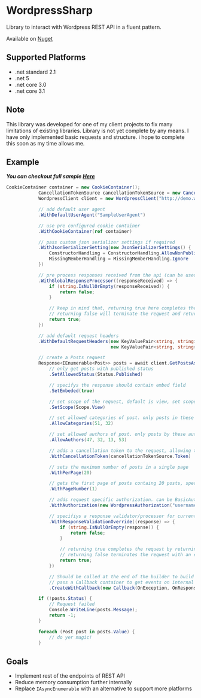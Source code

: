 # WordpressSharp
Library to interact with Wordpress REST API in a fluent pattern.

Available on [Nuget](https://www.nuget.org/packages/WordpressCore/)

## Supported Platforms
* .net standard 2.1
* .net 5
* .net core 3.0
* .net core 3.1

## Note
This library was developed for one of my client projects to fix many limitations of existing libraries.
Library is not yet complete by any means. I have only implemented basic requests and structure. i hope to complete this soon as my time allows me.

## Example
***You can checkout full sample [Here](WordpressSharp.Demo/Program.cs)***

```cs
CookieContainer container = new CookieContainer();
			CancellationTokenSource cancellationTokenSource = new CancellationTokenSource();
			WordpressClient client = new WordpressClient("http://demo.wp-api.org/wp-json/", maxConcurrentRequestsPerInstance: 8, timeout: 60)

			// add default user agent
			.WithDefaultUserAgent("SampleUserAgent")

			// use pre configured cookie container
			.WithCookieContainer(ref container)

			// pass custom json serializer settings if required
			.WithJsonSerializerSetting(new JsonSerializerSettings() {
				ConstructorHandling = ConstructorHandling.AllowNonPublicDefaultConstructor,
				MissingMemberHandling = MissingMemberHandling.Ignore
			})

			// pre process responses received from the api (can be used for custom validation logic etc)
			.WithGlobalResponseProcessor((responseReceived) => {
				if (string.IsNullOrEmpty(responseReceived)) {
					return false;
				}

				// keep in mind that, returning true here completes the request by deserilizing internally, and then returning the response object.
				// returning false will terminate the request and returns a Response object with error status to the caller.
				return true;
			})

			// add default request headers
			.WithDefaultRequestHeaders(new KeyValuePair<string, string>("X-Client", "Mobile"), // allows to add custom headers for requests send from this instance
									   new KeyValuePair<string, string>("X-Version", "1.0"));

			// create a Posts request
			Response<IEnumerable<Post>> posts = await client.GetPostsAsync((request) => request.OrderResultBy(Order.Ascending)
				// only get posts with published status
				.SetAllowedStatus(Status.Published)

				// specifys the response should contain embed field
				.SetEmbeded(true)

				// set scope of the request, default is view, set scope as edit for edit requests
				.SetScope(Scope.View)

				// set allowed categories of post. only posts in these categories will be in response. should be category id.
				.AllowCategories(51, 32)

				// set allowed authors of post. only posts by these authors will be in response. should be author id.
				.AllowAuthors(47, 32, 13, 53)

				// adds a cancellation token to the request, allowing to cancel the request anytime as needed
				.WithCancellationToken(cancellationTokenSource.Token)

				// sets the maximum number of posts in a single page
				.WithPerPage(20)

				// gets the first page of posts containg 20 posts, specifying 2 here will get next page. used for pagenation	
				.WithPageNumber(1)

				// adds request specific authorization. can be BasicAuth or Jwt Authentication methods. Use plugin for Jwt
				.WithAuthorization(new WordpressAuthorization("username", "password", type: WordpressClient.AuthorizationType.Jwt))

				// specifiys a response validator/processor for current request
				.WithResponseValidationOverride((response) => {
					if (string.IsNullOrEmpty(response)) {
						return false;
					}

					// returning true completes the request by returning deserialized response
					// returning false terminates the request with an error message
					return true;
				})

				// Should be called at the end of the builder to build the request as a Request object
				// pass a Callback container to get events on internal activity for this request
				.CreateWithCallback(new Callback(OnException, OnResponseReceived, OnRequestStatus))).ConfigureAwait(false);

			if (!posts.Status) {
				// Request failed
				Console.WriteLine(posts.Message);
				return -1;
			}

			foreach (Post post in posts.Value) {
				// do yer magic!
			}
```

## Goals
* Implement rest of the endpoints of REST API
* Reduce memory consumption further internally
* Replace `IAsyncEnumerable` with an alternative to support more platforms
